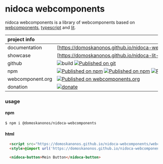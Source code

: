 # nidoca webcomponents

nidoca webcomponents is a library of webcomponents based on
[webcomponents](https://www.webcomponents.org/),
[typescript](https://www.typescriptlang.org/)
and [lit](https://lit.dev/).

|project info||
|:-------------|:-------------|
|documentation|<nobr> [https://domoskanonos.github.io/nidoca-webcomponents](https://domoskanonos.github.io/nidoca-webcomponents)</nobr>|
|showcase|<nobr>[https://domoskanonos.github.io/nidoca-lit-viewer](https://domoskanonos.github.io/nidoca-lit-viewer)</nobr>|
|github|<nobr>![build](https://github.com/domoskanonos/nidoca-webcomponents/actions/workflows/github-actions-build.yml/badge.svg) [![Published on git](https://img.shields.io/github/languages/code-size/domoskanonos/nidoca-webcomponents)](https://github.com/domoskanonos/nidoca-webcomponents)</nobr>|
|npm|<nobr>[![Published on npm](https://img.shields.io/npm/l/@domoskanonos/nidoca-webcomponents)](https://www.npmjs.com/package/@domoskanonos/nidoca-webcomponents) [![Published on npm](https://img.shields.io/npm/v/@domoskanonos/nidoca-webcomponents)](https://www.npmjs.com/package/@domoskanonos/nidoca-webcomponents) [![Published on npm](https://img.shields.io/bundlephobia/min/@domoskanonos/nidoca-webcomponents)](https://www.npmjs.com/package/@domoskanonos/nidoca-webcomponents) [![Published on npm](https://img.shields.io/bundlephobia/minzip/@domoskanonos/nidoca-webcomponents)](https://www.npmjs.com/package/@domoskanonos/nidoca-webcomponents) [![Published on npm](https://img.shields.io/npm/dw/@domoskanonos/nidoca-webcomponents)](https://www.npmjs.com/package/@domoskanonos/nidoca-webcomponents)</nobr>|
|webcomponent.org|<nobr>[![Published on webcomponents.org](https://img.shields.io/badge/webcomponents.org-published-blue.svg)](https://www.webcomponents.org/element/@domoskanonos/nidoca-webcomponents)</nobr>|
|donation|<nobr>[![donate](https://img.shields.io/badge/Donate-PayPal-green.svg)](https://www.paypal.com/cgi-bin/webscr?cmd=_s-xclick&hosted_button_id=SWGKEVSK2PDEE)</nobr>|

### usage
#### npm
    $ npm i @domoskanonos/nidoca-webcomponents

#### html
```html
  <script src="https://domoskanonos.github.io/nidoca-webcomponents/webcomponents/nidoca-webcomponents.js"></script>
  <style>@import url('https://domoskanonos.github.io/nidoca-webcomponents/webcomponents/nidoca.css');</style>

  <nidoca-button>Mein Button</nidoca-button>
```

<!--
#### webcomponents.org
```
<custom-element-demo>
  <template>
    <script src="https://domoskanonos.github.io/nidoca-webcomponents/webcomponents/nidoca-webcomponents.js"></script>
    <style>@import url('https://domoskanonos.github.io/nidoca-webcomponents/webcomponents/nidoca.css');</style>
    <nidoca-button>Mein Button</nidoca-button>
  </template>
</custom-element-demo>
```
-->
